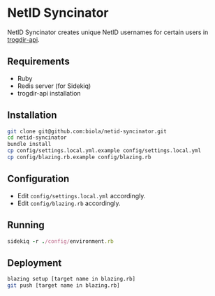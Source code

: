 NetID Syncinator
=============

NetID Syncinator creates unique NetID usernames for certain users in [trogdir-api](https://github.com/biola/trogdir-api).

Requirements
------------
- Ruby
- Redis server (for Sidekiq)
- trogdir-api installation

Installation
------------
```bash
git clone git@github.com:biola/netid-syncinator.git
cd netid-syncinator
bundle install
cp config/settings.local.yml.example config/settings.local.yml
cp config/blazing.rb.example config/blazing.rb
```

Configuration
-------------
- Edit `config/settings.local.yml` accordingly.
- Edit `config/blazing.rb` accordingly.

Running
-------

```ruby
sidekiq -r ./config/environment.rb
```

Deployment
----------
```bash
blazing setup [target name in blazing.rb]
git push [target name in blazing.rb]
```
